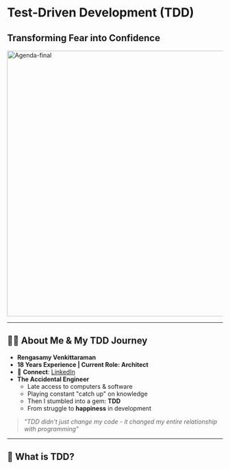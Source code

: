 # Test-Driven Development (TDD)
## Transforming Fear into Confidence
<img width="577" height="620" alt="Agenda-final" src="https://github.com/user-attachments/assets/547408d9-c7d0-4100-8107-a0531d28e410" />

---
## 👨‍💻 About Me & My TDD Journey

- **Rengasamy Venkittaraman**
- **18 Years Experience | Current Role: Architect**
- 🔗 **Connect**: [LinkedIn](https://www.linkedin.com/in/rengasamy-venkittaraman/)
- **The Accidental Engineer**
  - Late access to computers & software
  - Playing constant "catch up" on knowledge
  - Then I stumbled into a gem: **TDD**
  - From struggle to **happiness** in development

> *"TDD didn't just change my code - it changed my entire relationship with programming"*
>
---
## 🔄 What is TDD?
